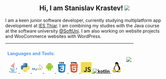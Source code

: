 <h2 align="center">Hi, I am Stanislav Krastev! <img src="https://media.giphy.com/media/hvRJCLFzcasrR4ia7z/giphy.gif" width="20px"></h2>
<p align="left">I am a keen junior software developer, currently studying multiplatform app development at <a href="https://portal.edu.gva.es/iesthiar/centro-2/nuestro-centro/" target="_blank" rel="noreferrer">IES Thiar</a>. I am combining my studies with the Java course at the software university <a href="https://github.com/SoftUni" target="_blank" rel="noreferrer">@SoftUni</a>. I am also working on website projects and WooCommerce websites with WordPress.</p>

| <h4 align="left" style="color:#5798F0;">Languages and Tools:</h4> <a href="https://www.java.com" target="_blank" rel="noreferrer"> <img src="https://raw.githubusercontent.com/devicons/devicon/master/icons/java/java-original.svg" alt="java" width="35" height="35"/> </a><a href="https://www.python.org" target="_blank" rel="noreferrer"> <img src="https://raw.githubusercontent.com/devicons/devicon/master/icons/python/python-original.svg" alt="python" width="35" height="35"/> </a><a href="https://www.mysql.com/" target="_blank" rel="noreferrer"> <img src="https://raw.githubusercontent.com/devicons/devicon/master/icons/mysql/mysql-original-wordmark.svg" alt="mysql" width="35" height="35"/> </a><a href="https://developer.android.com" target="_blank" rel="noreferrer"> <img src="https://raw.githubusercontent.com/devicons/devicon/master/icons/android/android-original-wordmark.svg" alt="android" width="35" height="35"/> </a> <a href="https://www.w3schools.com/css/" target="_blank" rel="noreferrer"> <img src="https://raw.githubusercontent.com/devicons/devicon/master/icons/css3/css3-original-wordmark.svg" alt="css3" width="35" height="35"/> </a> <a href="https://www.w3.org/html/" target="_blank" rel="noreferrer"> <img src="https://raw.githubusercontent.com/devicons/devicon/master/icons/html5/html5-original-wordmark.svg" alt="html5" width="35" height="35"/> </a>  <a href="https://developer.mozilla.org/en-US/docs/Web/JavaScript" target="_blank" rel="noreferrer"> <img src="https://raw.githubusercontent.com/devicons/devicon/master/icons/javascript/javascript-original.svg" alt="javascript" width="35" height="35"/> </a> <a href="https://kotlinlang.org" target="_blank" rel="noreferrer"> <img src="https://www.vectorlogo.zone/logos/kotlinlang/kotlinlang-icon.svg" alt="kotlin" width="35" height="35"/> </a> <a href="https://www.linux.org/" target="_blank" rel="noreferrer"> <img src="https://raw.githubusercontent.com/devicons/devicon/master/icons/linux/linux-original.svg" alt="linux" width="35" height="35"/> </a>  | <a href="#"><img align="center" src="https://github-readme-stats.vercel.app/api/top-langs/?username=stanmkr&layout=compact&hide_border=true" /></a> |
| ------------- | ------------- |
